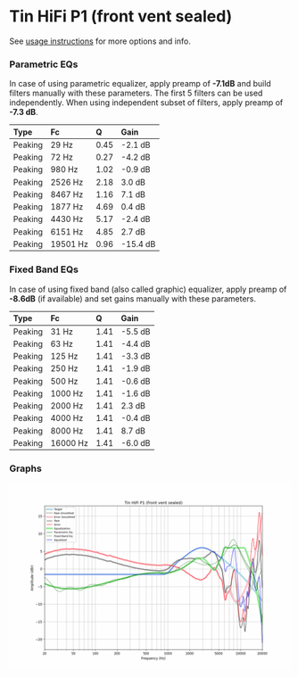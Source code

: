 # Tin HiFi P1 (front vent sealed)
See [usage instructions](https://github.com/jaakkopasanen/AutoEq#usage) for more options and info.

### Parametric EQs
In case of using parametric equalizer, apply preamp of **-7.1dB** and build filters manually
with these parameters. The first 5 filters can be used independently.
When using independent subset of filters, apply preamp of **-7.3 dB**.

| Type    | Fc       |    Q | Gain     |
|:--------|:---------|:-----|:---------|
| Peaking | 29 Hz    | 0.45 | -2.1 dB  |
| Peaking | 72 Hz    | 0.27 | -4.2 dB  |
| Peaking | 980 Hz   | 1.02 | -0.9 dB  |
| Peaking | 2526 Hz  | 2.18 | 3.0 dB   |
| Peaking | 8467 Hz  | 1.16 | 7.1 dB   |
| Peaking | 1877 Hz  | 4.69 | 0.4 dB   |
| Peaking | 4430 Hz  | 5.17 | -2.4 dB  |
| Peaking | 6151 Hz  | 4.85 | 2.7 dB   |
| Peaking | 19501 Hz | 0.96 | -15.4 dB |

### Fixed Band EQs
In case of using fixed band (also called graphic) equalizer, apply preamp of **-8.6dB**
(if available) and set gains manually with these parameters.

| Type    | Fc       |    Q | Gain    |
|:--------|:---------|:-----|:--------|
| Peaking | 31 Hz    | 1.41 | -5.5 dB |
| Peaking | 63 Hz    | 1.41 | -4.4 dB |
| Peaking | 125 Hz   | 1.41 | -3.3 dB |
| Peaking | 250 Hz   | 1.41 | -1.9 dB |
| Peaking | 500 Hz   | 1.41 | -0.6 dB |
| Peaking | 1000 Hz  | 1.41 | -1.6 dB |
| Peaking | 2000 Hz  | 1.41 | 2.3 dB  |
| Peaking | 4000 Hz  | 1.41 | -0.4 dB |
| Peaking | 8000 Hz  | 1.41 | 8.7 dB  |
| Peaking | 16000 Hz | 1.41 | -6.0 dB |

### Graphs
![](./Tin%20HiFi%20P1%20(front%20vent%20sealed).png)